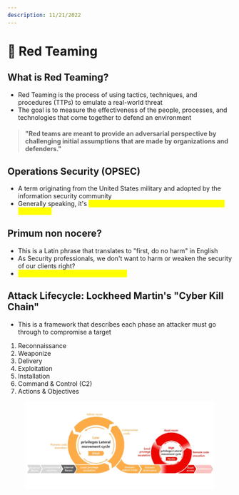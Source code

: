 ```yaml
---
description: 11/21/2022
---
```


# 💯 Red Teaming

## What is Red Teaming?

* Red Teaming is the process of using tactics, techniques, and procedures (TTPs) to emulate a real-world threat
* The goal is to measure the effectiveness of the people, processes, and technologies that come together to defend an environment

> #### "Red teams are meant to provide an adversarial perspective by challenging initial assumptions that are made by organizations and defenders."

## Operations Security (OPSEC)&#x20;

* A term originating from the United States military and adopted by the information security community
* Generally speaking, it's <mark style="color:yellow;">how easily actions can be observed by hostile intelligence</mark>

## Primum non nocere?

* This is a Latin phrase that translates to "first, do no harm" in English
* As Security professionals, we don't want to harm or weaken the security of our clients right?
* <mark style="color:yellow;">We are here to improve their security</mark>

## Attack Lifecycle: Lockheed Martin's "Cyber Kill Chain"

* This is a framework that describes each phase an attacker must go through to compromise a target

1. Reconnaissance
2. Weaponize
3. Delivery
4. Exploitation
5. Installation
6. Command & Control (C2)
7. Actions & Objectives

<figure><img src=".gitbook/assets/image (57).png" alt=""><figcaption></figcaption></figure>
